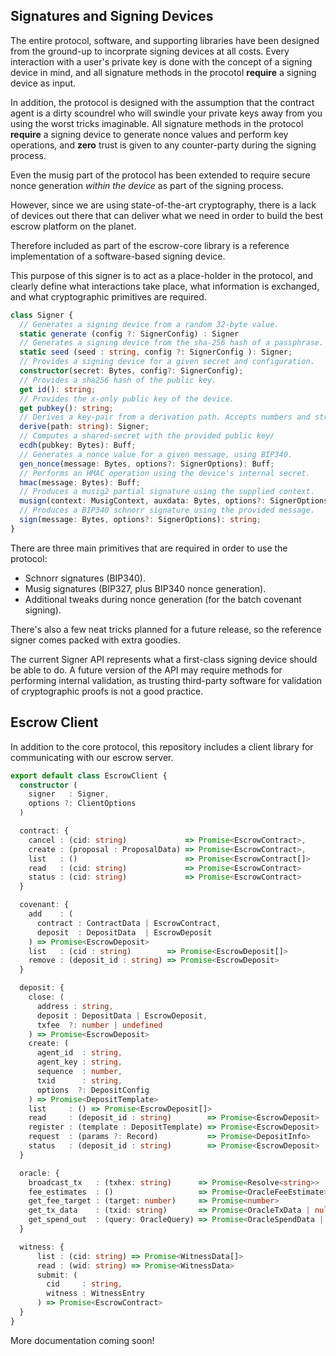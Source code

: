 ## Signatures and Signing Devices

The entire protocol, software, and supporting libraries have been designed from the ground-up to incorprate signing devices at all costs. Every interaction with a user's private key is done with the concept of a signing device in mind, and all signature methods in the procotol **require** a signing device as input.

In addition, the protocol is designed with the assumption that the contract agent is a dirty scoundrel who will swindle your private keys away from you using the worst tricks imaginable. All signature methods in the protocol **require** a signing device to generate nonce values and perform key operations, and **zero** trust is given to any counter-party during the signing process.

Even the musig part of the protocol has been extended to require secure nonce generation *within the device* as part of the signing process.

However, since we are using state-of-the-art cryptography, there is a lack of devices out there that can deliver what we need in order to build the best escrow platform on the planet.

Therefore included as part of the escrow-core library is a reference implementation of a software-based signing device.

This purpose of this signer is to act as a place-holder in the protocol, and clearly define what interactions take place, what information is exchanged, and what cryptographic primitives are required.

```ts
class Signer {
  // Generates a signing device from a random 32-byte value.
  static generate (config ?: SignerConfig) : Signer
  // Generates a signing device from the sha-256 hash of a passphrase.
  static seed (seed : string, config ?: SignerConfig ): Signer;
  // Provides a signing device for a given secret and configuration.
  constructor(secret: Bytes, config?: SignerConfig);
  // Provides a sha256 hash of the public key.
  get id(): string;
  // Provides the x-only public key of the device.
  get pubkey(): string;
  // Derives a key-pair from a derivation path. Accepts numbers and strings.
  derive(path: string): Signer;
  // Computes a shared-secret with the provided public key/
  ecdh(pubkey: Bytes): Buff;
  // Generates a nonce value for a given message, using BIP340.
  gen_nonce(message: Bytes, options?: SignerOptions): Buff;
  // Performs an HMAC operation using the device's internal secret.
  hmac(message: Bytes): Buff;
  // Produces a musig2 partial signature using the supplied context.
  musign(context: MusigContext, auxdata: Bytes, options?: SignerOptions): Buff;
  // Produces a BIP340 schnorr signature using the provided message.
  sign(message: Bytes, options?: SignerOptions): string;
}
```

There are three main primitives that are required in order to use the protocol:

- Schnorr signatures (BIP340).
- Musig signatures (BIP327, plus BIP340 nonce generation).
- Additional tweaks during nonce generation (for the batch covenant signing).

There's also a few neat tricks planned for a future release, so the reference signer comes packed with extra goodies.

The current Signer API represents what a first-class signing device should be able to do. A future version of the API may require methods for performing internal validation, as trusting third-party software for validation of cryptographic proofs is not a good practice.

## Escrow Client

In addition to the core protocol, this repository includes a client library for communicating with our escrow server.

```ts
export default class EscrowClient {
  constructor (
    signer   : Signer, 
    options ?: ClientOptions
  )

  contract: {
    cancel : (cid: string)             => Promise<EscrowContract>,
    create : (proposal : ProposalData) => Promise<EscrowContract>,
    list   : ()                        => Promise<EscrowContract[]>
    read   : (cid: string)             => Promise<EscrowContract>
    status : (cid: string)             => Promise<EscrowContract>
  }

  covenant: {
    add    : (
      contract : ContractData | EscrowContract, 
      deposit  : DepositData  | EscrowDeposit
    ) => Promise<EscrowDeposit>
    list   : (cid : string)        => Promise<EscrowDeposit[]>
    remove : (deposit_id : string) => Promise<EscrowDeposit>
  }

  deposit: {
    close: (
      address : string, 
      deposit : DepositData | EscrowDeposit,
      txfee  ?: number | undefined
    ) => Promise<EscrowDeposit>
    create: (
      agent_id  : string, 
      agent_key : string, 
      sequence  : number,
      txid      : string,
      options  ?: DepositConfig
    ) => Promise<DepositTemplate>
    list     : () => Promise<EscrowDeposit[]>
    read     : (deposit_id : string)        => Promise<EscrowDeposit>
    register : (template : DepositTemplate) => Promise<EscrowDeposit>
    request  : (params ?: Record)           => Promise<DepositInfo>
    status   : (deposit_id : string)        => Promise<EscrowDeposit>
  }

  oracle: {
    broadcast_tx   : (txhex: string)      => Promise<Resolve<string>>
    fee_estimates  : ()                   => Promise<OracleFeeEstimate>
    get_fee_target : (target: number)     => Promise<number>
    get_tx_data    : (txid: string)       => Promise<OracleTxData | null>
    get_spend_out  : (query: OracleQuery) => Promise<OracleSpendData | null>
  }

  witness: {
      list : (cid: string) => Promise<WitnessData[]>
      read : (wid: string) => Promise<WitnessData>
      submit: (
        cid     : string, 
        witness : WitnessEntry
      ) => Promise<EscrowContract>
  }
}
```

More documentation coming soon!
